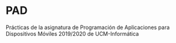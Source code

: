 # PAD

Prácticas de la asignatura de Programación de Aplicaciones para Dispositivos Móviles 2019/2020 de UCM-Informática
